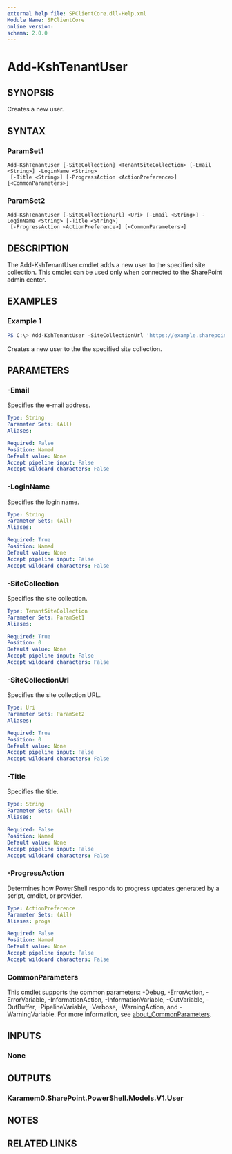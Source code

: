 ```yaml
---
external help file: SPClientCore.dll-Help.xml
Module Name: SPClientCore
online version:
schema: 2.0.0
---
```


# Add-KshTenantUser

## SYNOPSIS
Creates a new user.

## SYNTAX

### ParamSet1
```
Add-KshTenantUser [-SiteCollection] <TenantSiteCollection> [-Email <String>] -LoginName <String>
 [-Title <String>] [-ProgressAction <ActionPreference>] [<CommonParameters>]
```

### ParamSet2
```
Add-KshTenantUser [-SiteCollectionUrl] <Uri> [-Email <String>] -LoginName <String> [-Title <String>]
 [-ProgressAction <ActionPreference>] [<CommonParameters>]
```

## DESCRIPTION
The Add-KshTenantUser cmdlet adds a new user to the specified site collection. This cmdlet can be used only when connected to the SharePoint admin center.

## EXAMPLES

### Example 1
```powershell
PS C:\> Add-KshTenantUser -SiteCollectionUrl 'https://example.sharepoint.com/sites/japan' -LoginName 'i:0#.f|membership|admin@example.onmicrosoft.com'
```

Creates a new user to the the specified site collection.

## PARAMETERS

### -Email
Specifies the e-mail address.

```yaml
Type: String
Parameter Sets: (All)
Aliases:

Required: False
Position: Named
Default value: None
Accept pipeline input: False
Accept wildcard characters: False
```

### -LoginName
Specifies the login name.

```yaml
Type: String
Parameter Sets: (All)
Aliases:

Required: True
Position: Named
Default value: None
Accept pipeline input: False
Accept wildcard characters: False
```

### -SiteCollection
Specifies the site collection.

```yaml
Type: TenantSiteCollection
Parameter Sets: ParamSet1
Aliases:

Required: True
Position: 0
Default value: None
Accept pipeline input: False
Accept wildcard characters: False
```

### -SiteCollectionUrl
Specifies the site collection URL.

```yaml
Type: Uri
Parameter Sets: ParamSet2
Aliases:

Required: True
Position: 0
Default value: None
Accept pipeline input: False
Accept wildcard characters: False
```

### -Title
Specifies the title.

```yaml
Type: String
Parameter Sets: (All)
Aliases:

Required: False
Position: Named
Default value: None
Accept pipeline input: False
Accept wildcard characters: False
```

### -ProgressAction
Determines how PowerShell responds to progress updates generated by a script, cmdlet, or provider.

```yaml
Type: ActionPreference
Parameter Sets: (All)
Aliases: proga

Required: False
Position: Named
Default value: None
Accept pipeline input: False
Accept wildcard characters: False
```

### CommonParameters
This cmdlet supports the common parameters: -Debug, -ErrorAction, -ErrorVariable, -InformationAction, -InformationVariable, -OutVariable, -OutBuffer, -PipelineVariable, -Verbose, -WarningAction, and -WarningVariable. For more information, see [about_CommonParameters](http://go.microsoft.com/fwlink/?LinkID=113216).

## INPUTS

### None

## OUTPUTS

### Karamem0.SharePoint.PowerShell.Models.V1.User

## NOTES

## RELATED LINKS
